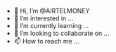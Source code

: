 - 👋 Hi, I’m @AIRTELMONEY
- 👀 I’m interested in ...
- 🌱 I’m currently learning ...
- 💞️ I’m looking to collaborate on ...
- 📫 How to reach me ...

<!---
AIRTELMONEY/AIRTELMONEY is a ✨ special ✨ repository because its `README.md` (this file) appears on your GitHub profile.
You can click the Preview link to take a look at your changes.
--->
